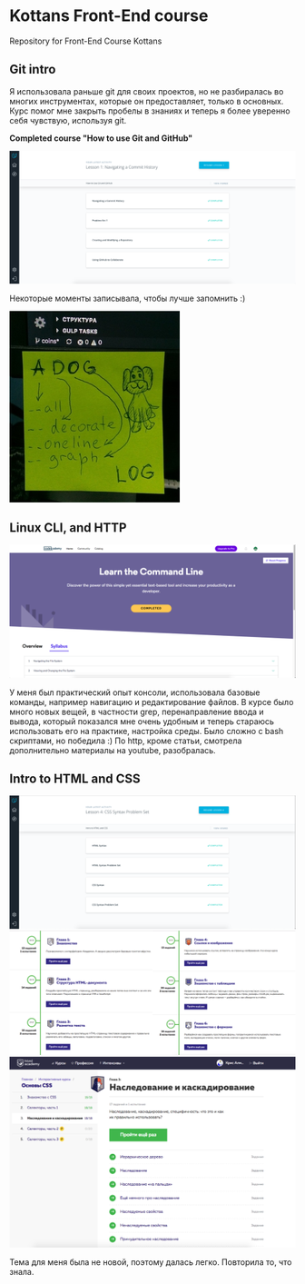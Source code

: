 # Kottans Front-End course
Repository for Front-End Course Kottans
## Git intro
Я использовала раньше git для своих проектов, но не разбиралась во многих инструментах, которые он предоставляет, только в основных.
Курс помог мне закрыть пробелы в знаниях и теперь я более уверенно себя чувствую, используя git.

**Сompleted course "How to use Git and GitHub"**

![](img/udacity.png)

Некоторые моменты записывала, чтобы лучше запомнить :)

![](img/dog-log.jpg)

## Linux CLI, and HTTP

![](task_linux_cli/linux.png)

У меня был практический опыт консоли, использовала базовые команды, например навигацию и редактирование файлов.
В курсе было много новых вещей, в частности grep, перенаправление ввода и вывода, который показался мне очень удобным и теперь стараюсь использовать его на практике,
настройка среды. Было сложно с bash скриптами, но победила :) По http, кроме статьи, смотрела дополнительно материалы на youtube, разобралась.

## Intro to HTML and CSS

![](task_html_css_intro/css-udacity.png)
![](task_html_css_intro/html-intro.png)
![](task_html_css_intro/css-intro.png)

Тема для меня была не новой, поэтому далась легко. Повторила то, что знала.
